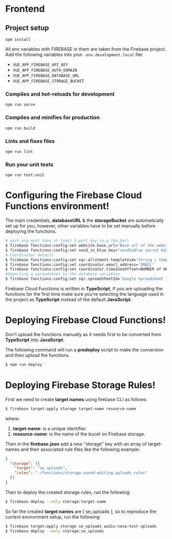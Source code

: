 
# Frontend

## Project setup

```
npm install
```

All env variables with FIREBASE in them are taken from the Firebase project.
Add the following variables into your `.env.development.local` file:

- `VUE_APP_FIREBASE_API_KEY`
- `VUE_APP_FIREBASE_AUTH_DOMAIN`
- `VUE_APP_FIREBASE_DATABASE_URL`
- `VUE_APP_FIREBASE_STORAGE_BUCKET`

### Compiles and hot-reloads for development

```
npm run serve
```

### Compiles and minifies for production

```
npm run build
```

### Lints and fixes files

```
npm run lint
```

### Run your unit tests

```
npm run test:unit
```

# Configuring the Firebase Cloud Functions environment!
The main credentials, **databaseURL** & the **storageBucket** are automatically set up for you, however, other variables have to be set manually before deploying the functions.
  
```sh
# each arg must have at least 2-part key (e.g foo.bar)
$ firebase functions:config:set website.base_url="Base url of the website"
$ firebase functions:config:set send_in_blue.key="sendInBlue secret Key"
# Coordinator details
$ firebase functions:config:set sqr.allotment.templateid='String | template name'
$ firebase functions:config:set coordinator.email_address='EMAIL'
$ firebase functions:config:set coordinator.timeZoneOffset=NUMBER of HOURs
#Importing a spreadsheet to the database variables
$ firebase functions:config:set sqr.spreadsheetId='Google Spreadsheet ID'
```

Firebase Cloud Functions is written in **TypeScript**, if you are uploading the functions for the first time make sure you're selecting the language used in the project as **TypeScript** instead of the default **JavaScript**.

# Deploying Firebase Cloud Functions!
Don't upload the functions manually as it needs first to be converted from **TypeScript** into **JavaScript**.


The following command will run a **predeploy** script to make the conversion and then upload the functions.


```sh
$ npm run deploy
```

# Deploying Firebase Storage Rules!
First we need to create **target names** using firebase CLI as follows:

```sh
$ firebase target:apply storage target-name resource-name
```

where:
1. **target-name**: is a unique identifier.
2. **resource-name**: is the name of the bucet on Firebase storage.
 
Then in the **firebase.json** add a new "storage" key with an array of target-names and their associated rule files like the following example:

```json
{
  "storage": [{
    "target": "se_uploads",
    "rules": "./functions/storage.sound-editing.uploads.rules"
  }]
}
```

Then to deploy the created storage rules, run the following:

```sh
$ firebase deploy --only storage:target-name
```

So far the created **target names** are [ se_uploads ], so to reproduce the current environment setup, run the following:

```sh
$ firebase target:apply storage se_uploads audio-seva-test-uploads
$ firebase deploy --only storage:se_uploads
```